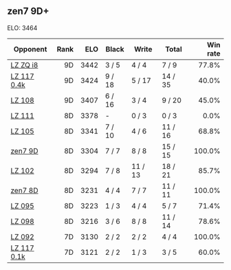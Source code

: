 ## zen7 9D+ ##

ELO: 3464

Opponent | Rank | ELO | Black | Write | Total | Win rate
---------|-----:|----:|-------|-------|-------|-------:
[LZ ZQ i8](LZ%20ZQ%20i8.md) | 9D | 3442 | 3 / 5 | 4 / 4 | 7 / 9 | 77.8%
[LZ 117 0.4k](LZ%20117%200.4k.md) | 9D | 3424 | 9 / 18 | 5 / 17 | 14 / 35 | 40.0%
[LZ 108](LZ%20108.md) | 9D | 3407 | 6 / 16 | 3 / 4 | 9 / 20 | 45.0%
[LZ 111](LZ%20111.md) | 8D | 3378 | - | 0 / 3 | 0 / 3 | 0.0%
[LZ 105](LZ%20105.md) | 8D | 3341 | 7 / 10 | 4 / 6 | 11 / 16 | 68.8%
[zen7 9D](zen7%209D.md) | 8D | 3304 | 7 / 7 | 8 / 8 | 15 / 15 | 100.0%
[LZ 102](LZ%20102.md) | 8D | 3294 | 7 / 8 | 11 / 13 | 18 / 21 | 85.7%
[zen7 8D](zen7%208D.md) | 8D | 3231 | 4 / 4 | 7 / 7 | 11 / 11 | 100.0%
[LZ 095](LZ%20095.md) | 8D | 3223 | 1 / 3 | 4 / 4 | 5 / 7 | 71.4%
[LZ 098](LZ%20098.md) | 8D | 3216 | 3 / 6 | 8 / 8 | 11 / 14 | 78.6%
[LZ 092](LZ%20092.md) | 7D | 3130 | 2 / 2 | 2 / 2 | 4 / 4 | 100.0%
[LZ 117 0.1k](LZ%20117%200.1k.md) | 7D | 3121 | 2 / 2 | 1 / 3 | 3 / 5 | 60.0%
